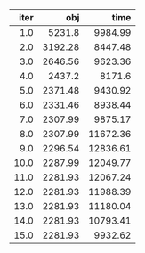 |   iter |       obj |       time |
| ------:| ---------:| ----------:|
|  $1.0$ |  $5231.8$ |  $9984.99$ |
|  $2.0$ | $3192.28$ |  $8447.48$ |
|  $3.0$ | $2646.56$ |  $9623.36$ |
|  $4.0$ |  $2437.2$ |   $8171.6$ |
|  $5.0$ | $2371.48$ |  $9430.92$ |
|  $6.0$ | $2331.46$ |  $8938.44$ |
|  $7.0$ | $2307.99$ |  $9875.17$ |
|  $8.0$ | $2307.99$ | $11672.36$ |
|  $9.0$ | $2296.54$ | $12836.61$ |
| $10.0$ | $2287.99$ | $12049.77$ |
| $11.0$ | $2281.93$ | $12067.24$ |
| $12.0$ | $2281.93$ | $11988.39$ |
| $13.0$ | $2281.93$ | $11180.04$ |
| $14.0$ | $2281.93$ | $10793.41$ |
| $15.0$ | $2281.93$ |  $9932.62$ |

